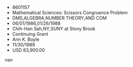 
* 8601157
* Mathematical Sciences: Scissors Congruence Problem
* DMS,ALGEBRA,NUMBER THEORY,AND COM
* 06/01/1986,01/26/1988
* Chih-Han Sah,NY,SUNY at Stony Brook
* Continuing Grant
* Ann K. Boyle
* 11/30/1989
* USD 83,900.00

nan
